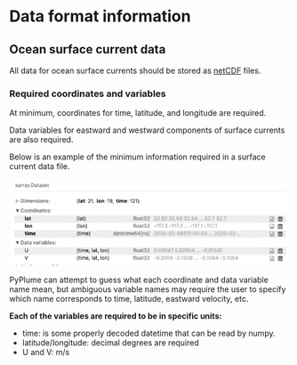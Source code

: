 # Data format information

## Ocean surface current data

All data for ocean surface currents should be stored as [netCDF](https://www.unidata.ucar.edu/software/netcdf/) files.

### Required coordinates and variables

At minimum, coordinates for time, latitude, and longitude are required.

Data variables for eastward and westward components of surface currents are also required.

Below is an example of the minimum information required in a surface current data file.

![nc example](/images/example_nc_format.png)

PyPlume can attempt to guess what each coordinate and data variable name mean, but ambiguous variable names may require the user to specify which name corresponds to time, latitude, eastward velocity, etc.

**Each of the variables are required to be in specific units:**

- time: is some properly decoded datetime that can be read by numpy.
- latitude/longitude: decimal degrees are required
- U and V: m/s
